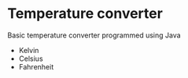 Temperature converter
========================

Basic temperature converter programmed using Java

- Kelvin
- Celsius
- Fahrenheit
